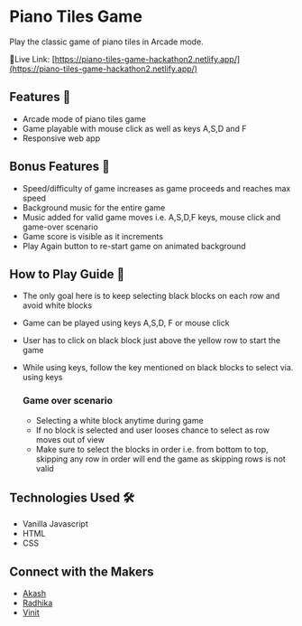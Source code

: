 # Piano Tiles Game

Play the classic game of piano tiles in Arcade mode.

🔗Live Link: [https://piano-tiles-game-hackathon2.netlify.app/](https://piano-tiles-game-hackathon2.netlify.app/)

## Features 💫

- Arcade mode of piano tiles game
- Game playable with mouse click as well as keys A,S,D and F
- Responsive web app

## Bonus Features 💫

- Speed/difficulty of game increases as game proceeds and reaches max speed
- Background music for the entire game
- Music added for valid game moves i.e. A,S,D,F keys, mouse click and game-over scenario
- Game score is visible as it increments
- Play Again button to re-start game on animated background

## How to Play Guide 📖

- The only goal here is to keep selecting black blocks on each row and avoid white blocks
- Game can be played using keys A,S,D, F or mouse click
- User has to click on black block just above the yellow row to start the game
- While using keys, follow the key mentioned on black blocks to select via. using keys

  ### Game over scenario

  - Selecting a white block anytime during game
  - If no block is selected and user looses chance to select as row moves out of view
  - Make sure to select the blocks in order i.e. from bottom to top, skipping any row in order will end the game as skipping rows is not valid

## Technologies Used 🛠️

- Vanilla Javascript
- HTML
- CSS

## Connect with the Makers

- [Akash](https://github.com/AkashsRepositories)
- [Radhika](https://github.com/radhika2104)
- [Vinit](https://github.com/vinit717)
